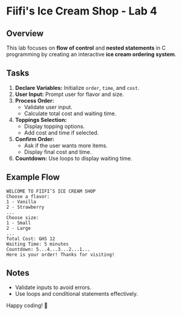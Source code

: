 # Fiifi's Ice Cream Shop - Lab 4

## Overview
This lab focuses on **flow of control** and **nested statements** in C programming by creating an interactive **ice cream ordering system**.

## Tasks
1. **Declare Variables:** Initialize `order`, `time`, and `cost`.
2. **User Input:** Prompt user for flavor and size.
3. **Process Order:**
   - Validate user input.
   - Calculate total cost and waiting time.
4. **Toppings Selection:**
   - Display topping options.
   - Add cost and time if selected.
5. **Confirm Order:**
   - Ask if the user wants more items.
   - Display final cost and time.
6. **Countdown:** Use loops to display waiting time.

## Example Flow
```
WELCOME TO FIIFI’S ICE CREAM SHOP
Choose a flavor:
1 - Vanilla
2 - Strawberry
...
Choose size:
1 - Small
2 - Large
...
Total Cost: GHS 12
Waiting Time: 5 minutes
Countdown: 5...4...3...2...1...
Here is your order! Thanks for visiting!
```

## Notes
- Validate inputs to avoid errors.
- Use loops and conditional statements effectively.

Happy coding! 🚀

